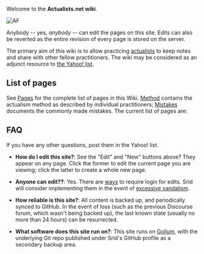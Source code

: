 Welcome to the **Actualists.net wiki**.

![AF](http://actualfreedom.com.au/richard/images/hibiscus.gif)

Anybody -- yes, _anybody_ -- can edit the pages on this site. Edits can also be reverted as the entire revision of every page is stored on the server. 

The primary aim of this wiki is to allow practicing [actualists](http://actualfreedom.com.au) to keep notes and share with other fellow practitioners. The wiki may be considered as an adjunct resource to [the Yahoo! list](https://groups.yahoo.com/neo/groups/actualfreedom/conversations/messages).

## List of pages

See [Pages](/pages) for the complete list of pages in this Wiki. [Method](/Method) contains the actualism method as described by individual practitioners; [Mistakes](/Mistakes) documents the commonly made mistakes. The current list of pages are:

## FAQ

If you have any other questions, post them in the Yahoo! list.

* **How do I edit this site?**: See the "Edit" and "New" buttons above? They appear on any page. Click the former to edit the current page you are viewing; click the latter to create a whole new page.

* **Anyone can edit??**: Yes. There are [ways](https://github.com/gollum/gollum/wiki/Using-Gollum-with-Rack) to require login for edits. Srid will consider implementing them in the event of [excessive vandalism](/Meta/VandalismLog).

* **How reliable is this site?**: All content is backed up, and periodically synced to GitHub. In the event of loss (such as the previous Discourse forum, which wasn't being backed up), the last known state (usually no more than 24 hours) can be resurrected. 

* **What software does this site run on?**: This site runs on [Gollum](https://github.com/gollum/gollum), with the underlying Git repo published under Srid's GitHub profile as a secondary backup area.